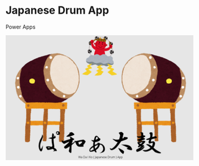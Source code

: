 # Japanese Drum App
Power Apps

![Japanese Drum App](https://github.com/ArtbreakTaichi/JapaneseDrumApp/blob/master/JapaneseDrumApp.png)
